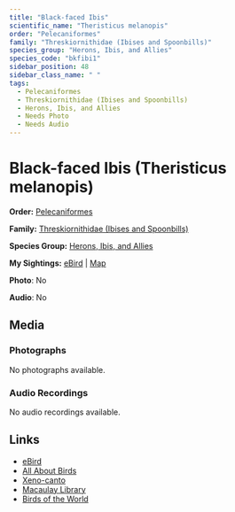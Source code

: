 ```yaml
---
title: "Black-faced Ibis"
scientific_name: "Theristicus melanopis"
order: "Pelecaniformes"
family: "Threskiornithidae (Ibises and Spoonbills)"
species_group: "Herons, Ibis, and Allies"
species_code: "bkfibi1"
sidebar_position: 48
sidebar_class_name: " "
tags: 
  - Pelecaniformes
  - Threskiornithidae (Ibises and Spoonbills)
  - Herons, Ibis, and Allies
  - Needs Photo
  - Needs Audio
---
```


# Black-faced Ibis (Theristicus melanopis)

**Order:** [Pelecaniformes](/tags/pelecaniformes)

**Family:** [Threskiornithidae (Ibises and Spoonbills)](/tags/threskiornithidae-ibises-and-spoonbills)

**Species Group:** [Herons, Ibis, and Allies](/tags/herons-ibis-and-allies)

**My Sightings:** [eBird](https://ebird.org/lifelist?r=world&time=life&spp=bkfibi1) | [Map](/map?species_code=bkfibi1)

**Photo**: No 

**Audio**: No

## Media
### Photographs
No photographs available.

### Audio Recordings
No audio recordings available.

## Links
* [eBird](https://ebird.org/species/bkfibi1) 
* [All About Birds](https://www.allaboutbirds.org/guide/bkfibi1) 
* [Xeno-canto](https://www.xeno-canto.org/species/theristicus-melanopis) 
* [Macaulay Library](https://search.macaulaylibrary.org/catalog?taxonCode=bkfibi1&sort=rating_rank_desc)
* [Birds of the World](https://birdsoftheworld.org/bow/species/bkfibi1)
